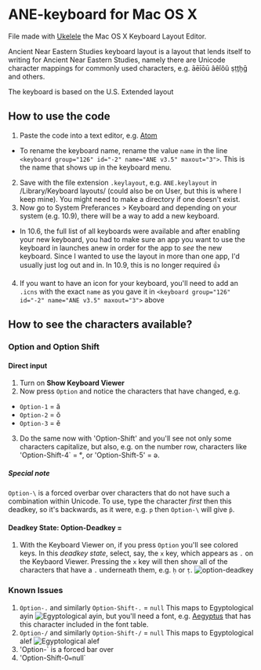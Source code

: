 ANE-keyboard for Mac OS X 
=======
File made with [Ukelele](http://scripts.sil.org/cms/scripts/page.php?site_id=nrsi&id=ukelele) the Mac OS X Keyboard Layout Editor. 


Ancient Near Eastern Studies keyboard layout is a layout that lends itself to writing for Ancient Near Eastern Studies, namely there are Unicode character mappings for commonly used characters, e.g. āēīōū âêîôû ṣṭṯḫḡ and others.  

The keyboard is based on the U.S. Extended layout


## How to use the code
1. Paste the code into a text editor, e.g. [Atom](atom.io)
  * To rename the keyboard name, rename the value `name` in the line `<keyboard group="126" id="-2" name="ANE v3.5" maxout="3">`. This is the name that shows up in the keyboard menu. 
2. Save with the file extension `.keylayout`, e.g. `ANE.keylayout` in /Library/Keyboard layouts/ (could also be on User, but this is where I keep mine). You might need to make a directory if one doesn't exist. 
3. Now go to System Preferances > Keyboard and depending on your system (e.g. 10.9), there will be a way to add a new keyboard.
  * In 10.6, the full list of all keyboards were available and after enabling your new keyboard, you had to make sure an app you want to use the keyboard in launches anew in order for the app to *see* the new keyboard. Since I wanted to use the layout in more than one app, I'd usually just log out and in. In 10.9, this is no longer required :thumbsup:
4. If you want to have an icon for your keyboard, you'll need to add an `.icns` with the exact `name` as you gave it in 
 `<keyboard group="126" id="-2" name="ANE v3.5" maxout="3">` above

## How to see the characters available? 
### Option and Option Shift
#### Direct input
1. Turn on **Show Keyboard Viewer** 
2. Now press `Option` and notice the characters that have changed, e.g. 
  * `Option-1` = ă
  * `Option-2` = ŏ
  * `Option-3` = ĕ
3. Do the same now with 'Option-Shift' and you'll see not only some characters capitalize, but also, e.g. on the number row, characters like 'Option-Shift-4` = ᵉ, or 'Option-Shift-5' = ə. 

##### Special note
`Option-\` is a forced overbar over characters that do not have such a combination within Unicode. To use, type the character *first* then this deadkey, so it's backwards, as it were, e.g. `p` then `Option-\` will give `p̄`. 

#### Deadkey State: Option-Deadkey = 
1. With the Keyboard Viewer on, if you press `Option` you'll see colored keys. In this *deadkey state*, select, say, the `x` key, which appears as `.` on the Keybaord Viewer. Pressing the `x` key will then show all of the characters that have a  `.` underneath them, e.g. `ḥ` or `ṭ`. 
![option-deadkey](https://cloud.githubusercontent.com/assets/536441/4001026/a3528b6a-295f-11e4-823c-96a7889f42be.jpg)


### Known Issues
1. `Option-.` and similarly `Option-Shift-.` = `null` This maps to Egyptological ayin ![Egyptological ayin](http://upload.wikimedia.org/wikipedia/commons/3/3d/U-A725_LATIN_SMALL_LETTER_EGYPTOLOGICAL_AIN.gif), but you'll need a font, e.g. [Aegyptus](http://users.teilar.gr/~g1951d/) that has this character included in the font table. 
2. `Option-/` and similarly `Option-Shift-/` = `null` This maps to Egyptological alef ![Egyptological alef](http://upload.wikimedia.org/wikipedia/commons/a/a6/U-A723_LATIN_SMALL_LETTER_EGYPTOLOGICAL_ALEF.gif)
2. 'Option-\` is a forced bar over
3. 'Option-Shift-0` = `null`  
